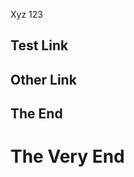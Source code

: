 Xyz 123



## Test Link









## Other Link





## The End
























































# The Very End




